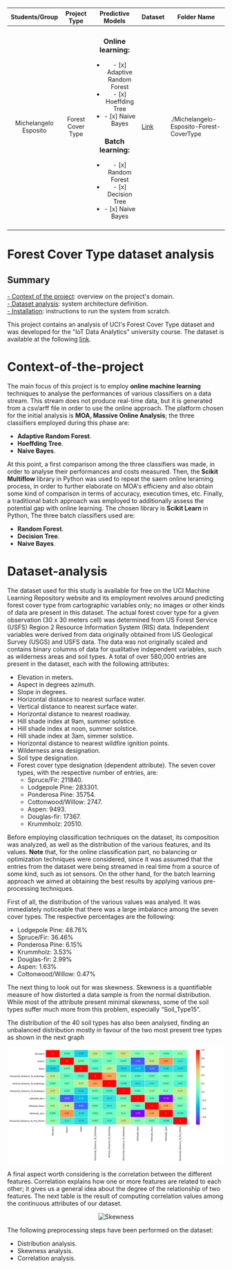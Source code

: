 | Students/Group | Project Type | Predictive Models | Dataset | Folder Name |
|:--------------:|:------------:|:-----------------:|---------|-------------|
|  Michelangelo Esposito              |      Forest Cover Type        |  <h3>Online learning:</h3><ul><li>- [x] Adaptive Random Forest</li><li>- [x] Hoeffding Tree   </li><li>- [x] Naive Bayes</li></ul><h3>Batch learning:</h3><ul><li>- [x] Random Forest</li><li>- [x] Decision Tree   </li><li>- [x] Naive Bayes</li></ul> |   [Link](https://archive.ics.uci.edu/ml/datasets/covertype)            |     ./Michelangelo-Esposito-Forest-CoverType        |
|                |              |                   |         |             |

# Forest Cover Type dataset analysis

## Summary
[- Context of the project](#Context-of-the-project): overview on the project's domain.\
[- Dataset analysis](#Dataset-analysis): system architecture definition.\
[- Installation](#Installation): instructions to run the system from scratch.

This project contains an analysis of UCI's Forest Cover Type dataset and was developed for the "IoT Data Analytics" university course.  The dataset is available at the following [link](https://archive.ics.uci.edu/ml/datasets/covertype).

# Context-of-the-project
The main focus of this project is to employ **online machine learning** techniques to analyse the performances of various classifiers on a data stream. This stream does not produce real-time data, but it is generated from a csv/arff file in order to use the online approach.
The platform chosen for the initial analysis is **MOA, Massive Online Analysis**; the three classifiers employed during this phase are:
- **Adaptive Random Forest**.
- **Hoeffding Tree**.
- **Naive Bayes**.

At this point, a first comparison among the three classifiers was made, in order to analyse their performances and costs measured.
Then, the **Scikit Multiflow** library in Python was used to repeat the saem online lerarning process, in order to further elaborate on MOA's efficieny and also obtain some kind of comparison in terms of accuracy, execution times, etc.
Finally, a traditional batch approach was employed to additionally assess the potential gap with online learning. The chosen library is **Scikit Learn** in Python, The three batch classifiers used are:
- **Random Forest**.
- **Decision Tree**.
- **Naive Bayes**.

# Dataset-analysis
The dataset used for this study is available for free on the UCI Machine Learning Repository website and its employment revolves around predicting forest cover type from cartographic variables only; no images or other kinds of data are present in this dataset. The actual forest cover type for a given observation (30 x 30 meters cell) was determined from US Forest Service (USFS) Region 2 Resource Information System (RIS) data. Independent variables were derived from data originally obtained from US Geological Survey (USGS) and USFS data. The data was not originally scaled and contains binary columns of data for qualitative independent variables, such as wilderness areas and soil types. A total of over 580,000 entries are present in the dataset, each with the following attributes:
- Elevation in meters.
- Aspect in degrees azimuth.
- Slope in degrees.
- Horizontal distance to nearest surface water.
- Vertical distance to nearest surface water.
- Horizontal distance to nearest roadway.
- Hill shade index at 9am, summer solstice.
- Hill shade index at noon, summer solstice.
- Hill shade index at 3am, simmer solstice.
- Horizontal distance to nearest wildfire ignition points.
- Wilderness area designation.
- Soil type designation.
- Forest cover type designation (dependent attribute). The seven cover types, with the respective number of entries, are: 
    - Spruce/Fir: 211840.
    - Lodgepole Pine: 283301.
    - Ponderosa Pine: 35754.
    - Cottonwood/Willow: 2747.
    - Aspen: 9493.
    - Douglas-fir: 17367.
    - Krummholz: 20510.

Before employing classification techniques on the dataset, its composition was analyzed, as well as the distribution of the various features, and its values.
**Note** that, for the online classification part, no balancing or optimization techniques were considered, since it was assumed that the entries from the dataset were being streamed in real time from a source of some kind, such as iot sensors. On the other hand, for the batch learning approach we aimed at obtaining the best results by applying various pre-processing techniques.

First of all, the distribution of the various values was analyed. It was immediately noticeable that there was a large imbalance among the seven cover types. The respective percentages are the following:
- Lodgepole Pine: 48.76%
- Spruce/Fir: 36.46%
- Ponderosa Pine: 6.15%
- Krummholz: 3.53%
- Douglas-fir: 2.99%
- Aspen: 1.63%
- Cottonwood/Willow: 0.47%

The next thing to look out for was skewness. Skewness is a quantifiable measure of how distorted a data sample is from the normal distribution. While most of the attribute present minimal skewness, some of the soil types suffer much more from this problem, especially “Soil_Type15”.

The distribution of the 40 soil types has also been analysed, finding an unbalanced distribution mostly in favour of the two most present tree types as shown in the next graph
<p align="center">
    <img src="./Figures/README/Correlation.png" alt="Correlation" />
</p>


A final aspect worth considering is the correlation between the different features. Correlation explains how one or more features are related to each other; it gives us a general idea about the degree of the relationship of two features.
The next table is the result of computing correlation values among the continuous attributes of our dataset.
<p align="center">
    <img src="./Figures/README/Skewness.png" alt="Skewness" />
</p>


The following preprocessing steps have been performed on the dataset:
- Distribution analysis.
- Skewness analysis.
- Correlation analysis.
